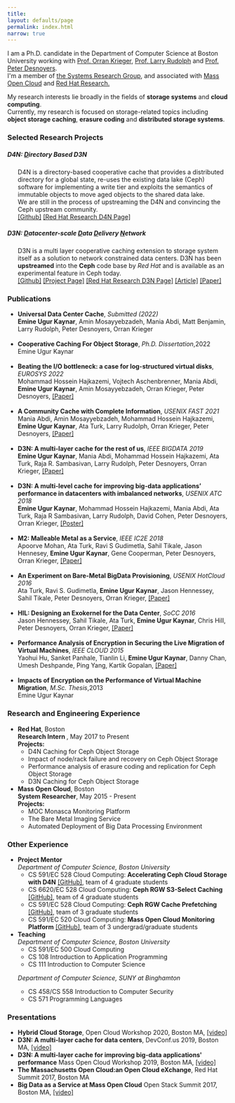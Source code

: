 ```yaml
---
title: 
layout: defaults/page
permalink: index.html 
narrow: true
---
```

I am a Ph.D. candidate in the Department of Computer Science at Boston University working with <a href="http://okrieg.github.io/">Prof. Orran Krieger</a>, <a href="http://people.csail.mit.edu/rudolph/">Prof. Larry Rudolph</a> and <a href="http://www.ccs.neu.edu/home/pjd/index.html"> Prof. Peter Desnoyers</a>. 
<br>
I'm a member of <a target="_blank" href="http://www.bu.edu/cs/research/systems/"> the Systems Research Group</a>, and associated with <a target="_blank" href="https://massopen.cloud/">Mass Open Cloud</a> and <a target="_blank" href="https://research.redhat.com/">Red Hat Research.</a>

<!--{% include components/intro.md %}-->

<!--### Research Interests-->
My research interests lie broadly in the fields of <b>storage systems</b> and <b>cloud computing</b>. 
<br>
Currently, my research is focused on storage-related topics including <b>object storage caching</b>, <b>erasure coding</b> and <b>distributed storage systems</b>.

<div class="card card-post w-100 border-top-0 border-left-0 border-right-0 rounded-0 mb-4">
</div>

### Selected Research Projects

<div class="card card-post w-100 border-top-0 border-left-0 border-right-0 rounded-0 mb-4">

<h5>D4N: <u>D</u>irectory Based D3N</h5>
<ul>
D4N is a directory-based cooperative cache that provides a distributed directory for a global state, re-uses the existing data lake (Ceph) software for implementing a write tier and exploits the semantics of immutable objects to move aged objects to the shared data lake.
<br/>
We are still in the process of upstreaming the D4N and convincing the Ceph upstream community.
<br/>
<a target="_blank" href="https://github.com/ekaynar/ceph-master/tree/datacache">[Github]</a>
<a target="_blank" href="https://research.redhat.com/blog/research_project/hybrid-cloud-cache/">[Red Hat Research D4N Page]</a>
</ul>

<h5>D3N: <u>D</u>atacenter-scale <u>D</u>ata <u>D</u>elivery <u>N</u>etwork</h5>
<ul>
D3N is a multi layer cooperative caching extension to storage system itself as a solution to network constrained data centers. 
D3N has been <b>upstreamed</b> into the <b>Ceph</b> code base by <i>Red Hat</i> and is available as an experimental feature in Ceph today.
<br/>
<a target="_blank" href="https://github.com/ceph/ceph/pull/36266">[Github]</a>
<a target="_blank" href="https://massopen.cloud/research-and-development/cloud-research/d3n/">[Project Page]</a>
<a target="_blank" href="https://research.redhat.com/blog/research_project/d3n-multilayer-cache/">[Red Hat Research D3N Page]</a>
<a target="_blank" href="https://https://research.redhat.com/wp-content/uploads/2019/05/RRQ-Vol1-2.pdf">[Article]</a>
<a target="_blank" href="https://ieeexplore.ieee.org/abstract/document/9006396">[Paper]</a>
</ul>
</div>

<!--<h4>Erasure Coding for Performance</h4>
<ul>
<li>In this project, we provide a detailed performance comparison of replication and erasure coding in
a modern distributed object store deployment using a simple mathematical model and empirical
analysis, and investigate the impact of storage solution characteristics (e.g. disk capacity, network
bandwidth) and workloads I/O profiles (read/write ratios) on the performance. In addition, we
show that a simple read cache increases the write fraction of the workload significantly, where
erasure coding has an great advantage. For both approaches, we point the possible improvements
which may improve the performance of redundancy solutions.</li>
</ul>
-->
### Publications

<div class="card card-post w-100 border-top-0 border-left-0 border-right-0 rounded-0 mb-4">
<ul>


<li>
<b>Universal Data Center Cache</b>, <i>Submitted (2022)</i>
<br/>
<b>Emine Ugur Kaynar</b>, Amin Mosayyebzadeh, Mania Abdi, Matt Benjamin, Larry Rudolph, Peter Desnoyers, Orran Krieger 
</li>
<br/>


<li>
<b>Cooperative Caching For Object Storage</b>, <i>Ph.D. Dissertation</i>,2022
<br/>
Emine Ugur Kaynar
<br/>
</li>
<br />



<li>
<b>Beating the I/O bottleneck: a case for log-structured virtual disks</b>, <i>EUROSYS 2022</i>
<br/>
Mohammad Hossein Hajkazemi, Vojtech Aschenbrenner, Mania Abdi, <b>Emine Ugur Kaynar</b>, Amin Mosayyebzadeh, Orran Krieger, Peter Desnoyers,
<a target="_blank" href="publications/lsvd-eurosys22.pdf">[Paper]</a>
</li>
<br/>


<li>
<b>A Community Cache with Complete Information</b>, <i>USENIX FAST 2021</i>
<br/>
Mania Abdi, Amin Mosayyebzadeh, Mohammad Hossein Hajkazemi, <b>Emine Ugur Kaynar</b>, Ata Turk, Larry Rudolph, Orran Krieger, Peter Desnoyers,
<a target="_blank" href="publications/kariz-fast21.pdf">[Paper]</a>
</li>
<br />

<li>
<b>D3N: A multi-layer cache for the rest of us</b>, <i>IEEE BIGDATA 2019 </i>
<br/> 
<b>Emine Ugur Kaynar</b>, Mania Abdi, Mohammad Hossein Hajkazemi, Ata Turk, Raja R. Sambasivan, Larry Rudolph, Peter Desnoyers, Orran Krieger,
<a target="_blank" href="publications/ekaynar_bigdata19.pdf">[Paper]</a>
</li>
<br />


<li>
<b>D3N: A multi-level cache for improving big-data applications’ performance in datacenters with imbalanced networks</b>, <i>USENIX ATC 2018 </i>
<br/> 
<b>Emine Ugur Kaynar</b>, Mohammad Hossein Hajkazemi, Mania Abdi, Ata Turk, Raja R Sambasivan, Larry Rudolph, David Cohen, Peter Desnoyers, Orran Krieger,
<a target="_blank" href="publications/d3n_poster.pdf">[Poster]</a> 
</li>
<br />


<li>
<b>M2: Malleable Metal as a Service</b>, <i>IEEE IC2E 2018</i>
<br/>
Apoorve Mohan, Ata Turk, Ravi S Gudimetla, Sahil Tikale, Jason Hennesey, <b>Emine Ugur Kaynar</b>,
Gene Cooperman, Peter Desnoyers, Orran Krieger,
<a target="_blank" href="publications/m2.pdf">[Paper]</a>
</li>
<br />

<li><b>An Experiment on Bare-Metal BigData Provisioning</b>, <i>USENIX HotCloud 2016</i>
<br/>
Ata Turk, Ravi S. Gudimetla, <b>Emine Ugur Kaynar</b>, Jason Hennessey, Sahil Tikale, Peter Desnoyers, Orran Krieger,
<a target="_blank" href="publications/bmi-hotcloud16.pdf">[Paper]</a>
</li>
<br />


   <li><b> HIL: Designing an Exokernel for the Data Center</b>, <i>SoCC 2016</i> 
	<br/>
   Jason Hennessey, Sahil Tikale, Ata Turk, <b>Emine Ugur Kaynar</b>, Chris Hill, Peter Desnoyers, Orran Krieger, 
   <a target="_blank" href="publications/hil-socc16.pdf">[Paper]</a>
   </li>
<br />

   <li><b>Performance Analysis of Encryption in Securing the Live Migration of Virtual Machines</b>, <i>IEEE CLOUD 2015</i>
   <br/>
    Yaohui Hu, Sanket Panhale, Tianlin Li, <b>Emine Ugur Kaynar</b>, Danny Chan, Umesh Deshpande, Ping Yang, Kartik Gopalan, 
  <a target="_blank" href="publications/cloud15.pdf">[Paper]</a>
   </li>
   <br/>
   
  <li><b>Impacts of Encryption on the Performance of Virtual Machine Migration</b>, <i>M.Sc. Thesis</i>,2013
   <br/>Emine Ugur Kaynar
   </li>

</ul>
</div>

### Research and Engineering Experience
<div class="card card-post w-100 border-top-0 border-left-0 border-right-0 rounded-0 mb-4">
<ul>

<li> <b>Red Hat</b>, Boston<br>
<b> Research Intern </b>, May 2017 to Present<br>
<b>Projects:</b>
	<ul>
	<li> D4N Caching for Ceph Object Storage </li>
	<li> Impact of node/rack failure and recovery on Ceph Object Storage </li>
	<li> Performance analysis of erasure coding and replication for Ceph Object Storage </li>
	<li> D3N Caching for Ceph Object Storage </li>
	</ul>
</li>

<li> <b>Mass Open Cloud</b>, Boston<br>
<b>System Researcher</b>, May 2015 - Present <br>
<b>Projects:</b>
	<ul>
	<li>MOC Monasca Monitoring Platform</li>
	<li>The Bare Metal Imaging Service</li>
	<li>Automated Deployment of Big Data Processing Environment</li>
	</ul>

</li>

</ul>
</div>

### Other Experience
<div class="card card-post w-100 border-top-0 border-left-0 border-right-0 rounded-0 mb-4">
<ul>

<li> <b> Project Mentor</b><br/>
<i>Department of Computer Science, Boston University</i>
<ul>
<li>CS 591/EC 528 Cloud Computing: <b>Accelerating Ceph Cloud Storage with D4N</b>
<a target="_blank" href="https://github.com/EC528-Project/ceph">[GitHub]</a>,
team of 4 graduate students
</li>

<li>CS 6620/EC 528 Cloud Computing: <b>Ceph RGW S3-Select Caching</b>
<a target="_blank" href="https://github.com/CS6620-S21/D4N-S3Select-Caching">[GitHub]</a>,
team of 4 graduate students
</li>

<li>CS 591/EC 528 Cloud Computing: <b>Ceph RGW Cache Prefetching</b>
<a target="_blank" href="https://github.com/bu-528-sp19/Ceph-RGW-Prefetching">[GitHub]</a>,
team of 3 graduate students
</li>

<li>CS 591/EC 520 Cloud Computing: <b>Mass Open Cloud Monitoring Platform</b>
<a target="_blank" href="https://github.com/BU-NU-CLOUD-SP16/MOC-Monitoring">[GitHub]</a>,
team of 3 undergrad/graduate students
</li>
</ul>
</li>

<li><b>Teaching</b><br/>
<i>Department of Computer Science, Boston University</i>
<ul>
<li>CS 591/EC 500 Cloud Computing</li>
<li>CS 108 Introduction to Application Programming </li>
<li>CS 111 Introduction to Computer Science </li>
</ul>

<i>Department of Computer Science, SUNY at Binghamton</i>
<ul>
<li>CS 458/CS 558 Introduction to Computer Security</li>
<li>CS 571 Programming Languages</li>
</ul>
</li>
</ul>
</div>


### Presentations
<ul>
<li><b>Hybrid Cloud Storage</b>,
Open Cloud Workshop 2020, Boston MA,
<a target="_blank" href="https://www.youtube.com/watch?v=O1b4-W1OuLE">[video]</a>
</li> 


<li> <b>D3N: A multi-layer cache for data centers</b>,
DevConf.us 2019, Boston MA,
<a target="_blank" href="https://www.youtube.com/watch?v=troLFFM6btc">[video]</a>
</li>

<li><b> D3N: A multi-layer cache for improving big-data applications' performance</b>
Mass Open Cloud Workshop 2019, Boston MA,
<a target="_blank" href="https://www.youtube.com/watch?v=9EGuEXWf8ts">[video]</a>
</li> 

<li><b>The Massachusetts Open Cloud:an Open Cloud eXchange</b>, Red Hat Summit 2017, Boston MA </li> 

<li><b>Big Data as a Service at Mass Open Cloud</b>
Open Stack Summit 2017, Boston MA,
<a target="_blank" href="https://www.openstack.org/videos/summits/boston-2017/big-data-as-a-service-at-mass-open-cloud">[video]</a>
</li>

</ul>

